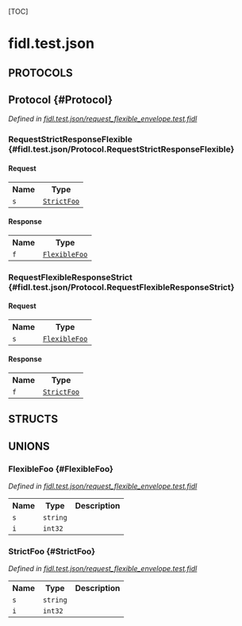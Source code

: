 [TOC]

# fidl.test.json


## **PROTOCOLS**

## Protocol {#Protocol}
*Defined in [fidl.test.json/request_flexible_envelope.test.fidl](https://fuchsia.googlesource.com/fuchsia/+/master/request_flexible_envelope.test.fidl#13)*


### RequestStrictResponseFlexible {#fidl.test.json/Protocol.RequestStrictResponseFlexible}


#### Request
<table>
    <tr><th>Name</th><th>Type</th></tr>
    <tr>
            <td><code>s</code></td>
            <td>
                <code><a class='link' href='#StrictFoo'>StrictFoo</a></code>
            </td>
        </tr></table>


#### Response
<table>
    <tr><th>Name</th><th>Type</th></tr>
    <tr>
            <td><code>f</code></td>
            <td>
                <code><a class='link' href='#FlexibleFoo'>FlexibleFoo</a></code>
            </td>
        </tr></table>

### RequestFlexibleResponseStrict {#fidl.test.json/Protocol.RequestFlexibleResponseStrict}


#### Request
<table>
    <tr><th>Name</th><th>Type</th></tr>
    <tr>
            <td><code>s</code></td>
            <td>
                <code><a class='link' href='#FlexibleFoo'>FlexibleFoo</a></code>
            </td>
        </tr></table>


#### Response
<table>
    <tr><th>Name</th><th>Type</th></tr>
    <tr>
            <td><code>f</code></td>
            <td>
                <code><a class='link' href='#StrictFoo'>StrictFoo</a></code>
            </td>
        </tr></table>



## **STRUCTS**







## **UNIONS**

### FlexibleFoo {#FlexibleFoo}
*Defined in [fidl.test.json/request_flexible_envelope.test.fidl](https://fuchsia.googlesource.com/fuchsia/+/master/request_flexible_envelope.test.fidl#3)*


<table>
    <tr><th>Name</th><th>Type</th><th>Description</th></tr><tr id="FlexibleFoo.s">
            <td><code>s</code></td>
            <td>
                <code>string</code>
            </td>
            <td></td>
        </tr><tr id="FlexibleFoo.i">
            <td><code>i</code></td>
            <td>
                <code>int32</code>
            </td>
            <td></td>
        </tr></table>

### StrictFoo {#StrictFoo}
*Defined in [fidl.test.json/request_flexible_envelope.test.fidl](https://fuchsia.googlesource.com/fuchsia/+/master/request_flexible_envelope.test.fidl#8)*


<table>
    <tr><th>Name</th><th>Type</th><th>Description</th></tr><tr id="StrictFoo.s">
            <td><code>s</code></td>
            <td>
                <code>string</code>
            </td>
            <td></td>
        </tr><tr id="StrictFoo.i">
            <td><code>i</code></td>
            <td>
                <code>int32</code>
            </td>
            <td></td>
        </tr></table>







